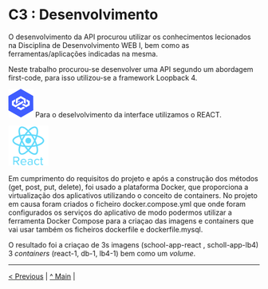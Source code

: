 # C3 : Desenvolvimento


O desenvolvimento da API procurou utilizar  os conhecimentos lecionados na Disciplina de Desenvolvimento WEB I, bem como as ferramentas/aplicações indicadas na mesma.

Neste trabalho  procurou-se desenvolver uma API segundo um abordagem  first-code, para isso utilizou-se a framework Loopback 4.

![LOOPBACK](images/loopback.png)
Para o deselvolvimento da interface utilizamos  o REACT.

![REACT](images/react.png)

Em cumprimento do requisitos do projeto e após a construção dos métodos (get, post, put, delete), foi usado a plataforma Docker, que proporciona a virtualização dos aplicativos utilizando o conceito de containers. 
No projeto em causa foram criados o ficheiro docker.compose.yml que onde foram configurados os serviços do aplicativo de modo podermos utilizar a ferramenta Docker Compose para a criaçao das  imagens e containers que vai usar também os ficheiros dockerfile e dockerfile.mysql.

O resultado foi a criaçao de 3s imagens (school-app-react , scholl-app-lb4)  3 _containers_ (react-1, db-1, lb4-1) bem como um _volume_. 






---
[< Previous](c2.md) | [^ Main](../../../) |
